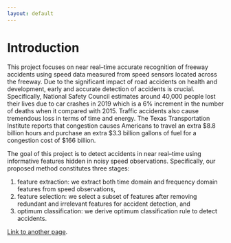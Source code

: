 ```yaml
---
layout: default
---
```


# Introduction 

This project focuses on near real–time accurate recognition of freeway accidents using speed data measured from speed sensors located across the freeway. Due to the significant impact of road accidents on health and development, early and accurate detection of accidents is crucial. Specifically, National Safety Council estimates around 40,000 people lost their lives due to car crashes in 2019 which is a 6% increment in the number of deaths when it compared with 2015. Traffic accidents also cause tremendous loss in terms of time and energy. The Texas Transportation Institute reports that congestion causes Americans to travel an extra $8.8 billion hours and purchase an extra $3.3 billion gallons of fuel for a congestion cost of $166 billion.


The goal of this project is to detect accidents in near real–time using informative features hidden in noisy speed observations. Specifically, our proposed method constitutes three stages: 
1. feature extraction: we extract both time domain and frequency domain features from speed observations, 
2. feature selection: we select a subset of features after removing redundant and irrelevant features for accident detection, and 
3. optimum classification: we derive optimum classification rule to detect accidents.



[Link to another page](./another-page.html).
